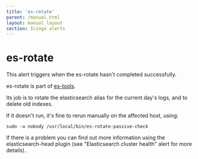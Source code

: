 ```yaml
---
title: 'es-rotate'
parent: /manual.html
layout: manual_layout
section: Icinga alerts
---
```


# es-rotate

This alert triggers when the es-rotate hasn't completed successfully.

es-rotate is part of [es-tools](https://github.com/alphagov/estools).

Its job is to rotate the elasticsearch alias for the current day's logs,
and to delete old indexes.

If it doesn't run, it's fine to rerun manually on the affected host,
using:

    sudo -u nobody /usr/local/bin/es-rotate-passive-check

If there is a problem you can find out more information using the
elasticsearch-head plugin (see "Elasticsearch cluster health" alert for
more details).

